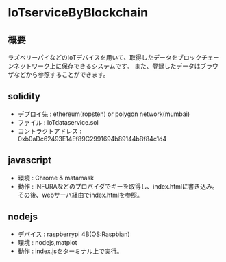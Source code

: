 # IoTserviceByBlockchain

## 概要
ラズベリーパイなどのIoTデバイスを用いて、取得したデータをブロックチェーンネットワーク上に保存できるシステムです。
また、登録したデータはブラウザなどから参照することができます。

## solidity
* デプロイ先 : ethereum(ropsten) or polygon network(mumbai)
* ファイル : IoTdataservice.sol
* コントラクトアドレス : 0xb0aDc62493E14Ef89C2991694b89144bBf84c1d4

## javascript
* 環境 : Chrome & matamask
* 動作 : INFURAなどのプロバイダでキーを取得し、index.htmlに書き込み。その後、webサーバ経由でindex.htmlを参照。

## nodejs
* デバイス : raspberrypi 4B(OS:Raspbian)
* 環境 : nodejs,matplot
* 動作 : index.jsをターミナル上で実行。
